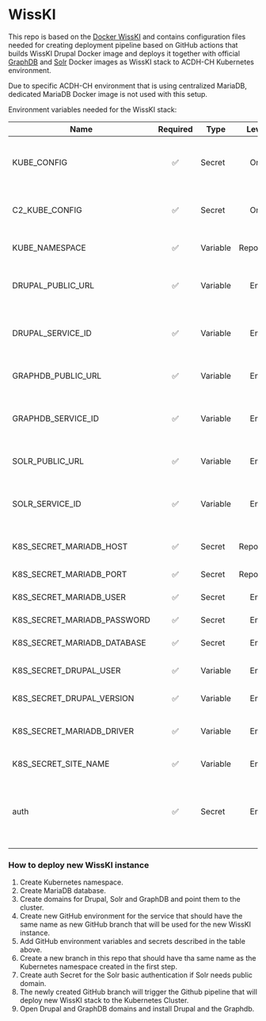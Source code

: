 # WissKI

This repo is based on the [Docker WissKI](https://github.com/rnsrk/dockerWissKI.git "Docker WissKI") and contains configuration files needed for creating deployment pipeline based on GitHub actions that builds WissKI Drupal Docker image and deploys it together with official [GraphDB](https://hub.docker.com/r/ontotext/graphdb "Graphdb") and [Solr](https://hub.docker.com/_/solr/ "Solr") Docker images as WissKI stack to ACDH-CH Kubernetes environment. 

Due to specific ACDH-CH environment that is using centralized MariaDB, dedicated MariaDB Docker image is not used with this setup.

Environment variables needed for the WissKI stack:

|Name|Required|Type|Level|Description|
|----|:------:|----|:---:|-----------|
|KUBE_CONFIG|:white_check_mark:|Secret|Org|base64 encoded K8s config file. Usually set at the Org level and shared by all (public) repositories. |
|C2_KUBE_CONFIG|:white_check_mark:|Secret|Org|If you deploy using the workflow for the second cluster the C2_ variant is used. |
|KUBE_NAMESPACE|:white_check_mark:|Variable|Repo/Env|The K8s namespace the deployment should be installed to. |
|DRUPAL_PUBLIC_URL|:white_check_mark:|Variable|Env|The URI that should be configured for access to the service. |
|DRUPAL_SERVICE_ID|:white_check_mark:|Variable|Env|A K8s label ID is attached to the workload/deployment with this value (usually a number) |
|GRAPHDB_PUBLIC_URL|:white_check_mark:|Variable|Env|The URI that should be configured for access to the service |
|GRAPHDB_SERVICE_ID|:white_check_mark:|Variable|Env|A K8s label ID is attached to the workload/deployment with this value (usually a number) |
|SOLR_PUBLIC_URL|:white_check_mark:|Variable|Env|The URI that should be configured for access to the service |
|SOLR_SERVICE_ID|:white_check_mark:|Variable|Env|A K8s label ID is attached to the workload/deployment with this value (usually a number) |
|K8S_SECRET_MARIADB_HOST|:white_check_mark:|Secret|Repo/Env|Hostname of an external MariaDB service. |
|K8S_SECRET_MARIADB_PORT|:white_check_mark:|Secret|Repo/Env|Port of an external MariaDB service. |
|K8S_SECRET_MARIADB_USER|:white_check_mark:|Secret|Env|Username for the MariaDB database. |  
|K8S_SECRET_MARIADB_PASSWORD|:white_check_mark:|Secret|Env|Password for the MariaDB database. |
|K8S_SECRET_MARIADB_DATABASE|:white_check_mark:|Secret|Env|Name of the MariaDB database to use. | 
|K8S_SECRET_DRUPAL_USER|:white_check_mark:|Variable|Env|Initial name of administrator user for Drupal. |
|K8S_SECRET_DRUPAL_VERSION|:white_check_mark:|Variable|Env|Version of Drupal to use. |
|K8S_SECRET_MARIADB_DRIVER|:white_check_mark:|Variable|Env|Driver type of Drupal set in the configuration (for MariaDB it is `mysql`). |
|K8S_SECRET_SITE_NAME|:white_check_mark:|Variable|Env|Default name of the site in Druapl. |
|auth|:white_check_mark:|Secret|Env|Should be set over the Rancher. Credentials for protecting Solr with Nginx basic auth. Needed if Solr will use public URL. | 

### How to deploy new WissKI instance

1. Create Kubernetes namespace.
2. Create MariaDB database.
3. Create domains for Drupal, Solr and GraphDB and point them to the cluster.
4. Create new GitHub environment for the service that should have the same name as new GitHub branch that will be used for the new WissKI instance.
5. Add GitHub environment variables and secrets described in the table above.
6. Create a new branch in this repo that should have tha same name as the Kubernetes namespace created in the first step.
7. Create auth Secret for the Solr basic authentication if Solr needs public domain.
8. The newly created GitHub branch will trigger the Github pipeline that will deploy new WissKI stack to the Kubernetes Cluster.
9. Open Drupal and GraphDB domains and install Drupal and the Graphdb.
